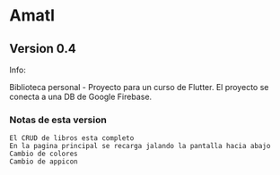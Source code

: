 # Amatl
## Version 0.4

Info:

Biblioteca personal - Proyecto para un curso de Flutter.
El proyecto se conecta a una DB de Google Firebase.

### Notas de esta version

    El CRUD de libros esta completo
    En la pagina principal se recarga jalando la pantalla hacia abajo
    Cambio de colores
    Cambio de appicon